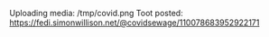 Uploading media: /tmp/covid.png
Toot posted: https://fedi.simonwillison.net/@covidsewage/110078683952922171
